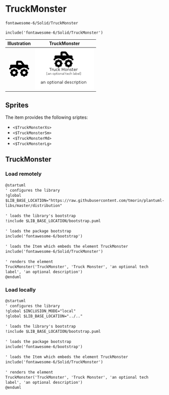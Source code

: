 # TruckMonster


```text
fontawesome-6/Solid/TruckMonster
```

```text
include('fontawesome-6/Solid/TruckMonster')
```



| Illustration | TruckMonster |
| :---: | :---: |
| ![illustration for Illustration](../../fontawesome-6/Solid/TruckMonster.png) | ![illustration for TruckMonster](../../fontawesome-6/Solid/TruckMonster.Local.png) |



## Sprites
The item provides the following sriptes:

- `<$TruckMonsterXs>`
- `<$TruckMonsterSm>`
- `<$TruckMonsterMd>`
- `<$TruckMonsterLg>`





## TruckMonster

### Load remotely
```plantuml
@startuml
' configures the library
!global $LIB_BASE_LOCATION="https://raw.githubusercontent.com/tmorin/plantuml-libs/master/distribution"

' loads the library's bootstrap
!include $LIB_BASE_LOCATION/bootstrap.puml

' loads the package bootstrap
include('fontawesome-6/bootstrap')

' loads the Item which embeds the element TruckMonster
include('fontawesome-6/Solid/TruckMonster')

' renders the element
TruckMonster('TruckMonster', 'Truck Monster', 'an optional tech label', 'an optional description')
@enduml
```

### Load locally
```plantuml
@startuml
' configures the library
!global $INCLUSION_MODE="local"
!global $LIB_BASE_LOCATION="../.."

' loads the library's bootstrap
!include $LIB_BASE_LOCATION/bootstrap.puml

' loads the package bootstrap
include('fontawesome-6/bootstrap')

' loads the Item which embeds the element TruckMonster
include('fontawesome-6/Solid/TruckMonster')

' renders the element
TruckMonster('TruckMonster', 'Truck Monster', 'an optional tech label', 'an optional description')
@enduml
```

